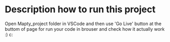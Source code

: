 # Description how to run this project
Open Mapty_project folder in VSCode and then use 'Go Live' button at the buttom
of page for run your code in brouser and check how it actually work :)
c: